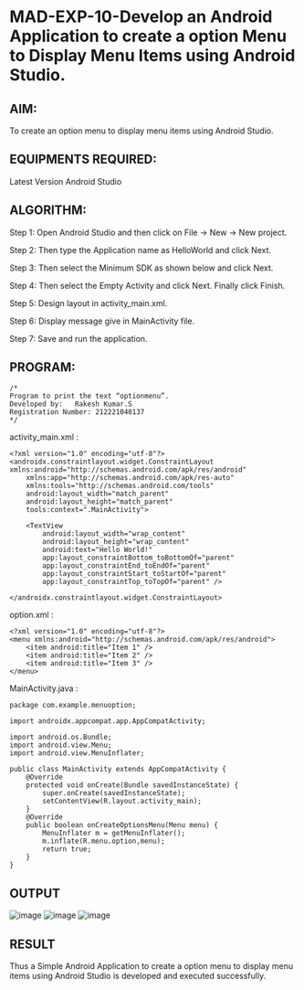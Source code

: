 # MAD-EXP-10-Develop an Android Application to create a option Menu to Display Menu Items using Android Studio.

## AIM:

To create an option menu to display menu items using Android Studio.

## EQUIPMENTS REQUIRED:

Latest Version Android Studio

## ALGORITHM:

Step 1: Open Android Studio and then click on File -> New -> New project.

Step 2: Then type the Application name as HelloWorld and click Next. 

Step 3: Then select the Minimum SDK as shown below and click Next.

Step 4: Then select the Empty Activity and click Next. Finally click Finish.

Step 5: Design layout in activity_main.xml.

Step 6: Display message give in MainActivity file.

Step 7: Save and run the application.

## PROGRAM:
```
/*
Program to print the text “optionmenu”.
Developed by:   Rakesh Kumar.S
Registration Number: 212221040137
*/
```
activity_main.xml :
```
<?xml version="1.0" encoding="utf-8"?>
<androidx.constraintlayout.widget.ConstraintLayout xmlns:android="http://schemas.android.com/apk/res/android"
    xmlns:app="http://schemas.android.com/apk/res-auto"
    xmlns:tools="http://schemas.android.com/tools"
    android:layout_width="match_parent"
    android:layout_height="match_parent"
    tools:context=".MainActivity">

    <TextView
        android:layout_width="wrap_content"
        android:layout_height="wrap_content"
        android:text="Hello World!"
        app:layout_constraintBottom_toBottomOf="parent"
        app:layout_constraintEnd_toEndOf="parent"
        app:layout_constraintStart_toStartOf="parent"
        app:layout_constraintTop_toTopOf="parent" />

</androidx.constraintlayout.widget.ConstraintLayout>
```
option.xml :
```
<?xml version="1.0" encoding="utf-8"?>
<menu xmlns:android="http://schemas.android.com/apk/res/android">
    <item android:title="Item 1" />
    <item android:title="Item 2" />
    <item android:title="Item 3" />
</menu>
```
MainActivity.java :
```
package com.example.menuoption;

import androidx.appcompat.app.AppCompatActivity;

import android.os.Bundle;
import android.view.Menu;
import android.view.MenuInflater;

public class MainActivity extends AppCompatActivity {
    @Override
    protected void onCreate(Bundle savedInstanceState) {
        super.onCreate(savedInstanceState);
        setContentView(R.layout.activity_main);
    }
    @Override
    public boolean onCreateOptionsMenu(Menu menu) {
        MenuInflater m = getMenuInflater();
        m.inflate(R.menu.option,menu);
        return true;
    }
}
```

## OUTPUT

![image](https://github.com/Rakesh2k23/Mobile-Application-Development/assets/141472158/bbc2eac5-9001-478a-b910-ffabe7952e83)
![image](https://github.com/Rakesh2k23/Mobile-Application-Development/assets/141472158/9924cad7-789c-4e13-a492-b1ea1926678c)
![image](https://github.com/Rakesh2k23/Mobile-Application-Development/assets/141472158/29f9fa85-52d3-4f2a-b54e-b3327b59daa6)






## RESULT
Thus a Simple Android Application to create a option menu to display menu items using Android Studio is developed and executed successfully.


